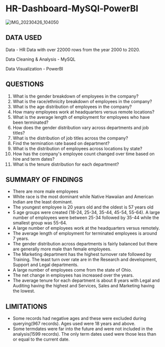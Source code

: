 # HR-Dashboard-MySQl-PowerBI

![IMG_20230426_104050](https://user-images.githubusercontent.com/130363005/235498219-7842cf76-3303-4ba1-8e27-1680bde5d6bb.png)

## DATA USED

 Data - HR Data with over 22000 rows from the year 2000 to 2020.

 Data Cleaning & Analysis - MySQL
 
 Data Visualization - PowerBI
 
 ## QUESTIONS
 
 1. What is the gender breakdown of employees in the company?
 2. What is the race/ethnicity breakdown of employees in the company?
 3. What is the age distribution of employees in the company?
 4. How many employees work at headquarters versus remote locations?
 5. What is the average length of employment for employees who have been terminated?
 6. How does the gender distribution vary across departments and job titles?
 7. What is the distribution of job titles across the company?
 8. Find the termination rate based on department?
 9. What is the distribution of employees across locations by state?
 10. How has the company's employee count changed over time based on hire and term dates?
 11. What is the tenure distribution for each department?
 
 ## SUMMARY OF FINDINGS
 + There are more male employees
 + White race is the most dominant while Native Hawaiian and American Indian are the least dominant.
 + The youngest employee is 20 years old and the oldest is 57 years old
 + 5 age groups were created (18-24, 25-34, 35-44, 45-54, 55-64). A large number of employees were between 25-34 followed by 35-44 while the smallest group was 55-64.
 + A large number of employees work at the headquarters versus remotely.
 + The average length of employment for terminated employees is around 7 years.
 + The gender distribution across departments is fairly balanced but there are generally more male than female employees.
 + The Marketing department has the highest turnover rate followed by Training. The least turn over rate are in the Research and development, Support and Legal departments.
 + A large number of employees come from the state of Ohio.
 + The net change in employees has increased over the years.
 + The average tenure for each department is about 8 years with Legal and Auditing having the highest and Services, Sales and Marketing having the lowest.
 
 ## LIMITATIONS
 + Some records had negative ages and these were excluded during querying(967 records). Ages used were 18 years and above.
 + Some termdates were far into the future and were not included in the analysis(1599 records). The only term dates used were those less than or equal to the current date.

